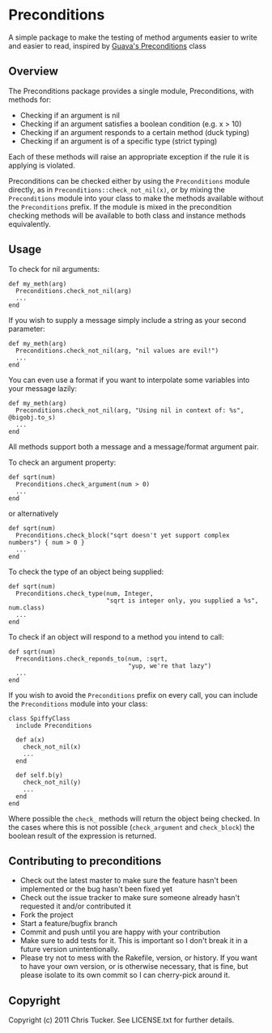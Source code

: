 # Preconditions #

A simple package to make the testing of method arguments easier to write and
easier to read, inspired by <a
href="http://guava-libraries.googlecode.com/svn-history/r13/trunk/javadoc/com/google/common/base/Preconditions.html">Guava's
Preconditions</a> class

## Overview ##

The Preconditions package provides a single module, Preconditions, with methods for:

* Checking if an argument is nil
* Checking if an argument satisfies a boolean condition (e.g. x > 10)
* Checking if an argument responds to a certain method (duck typing)
* Checking if an argument is of a specific type (strict typing)

Each of these methods will raise an appropriate exception if the rule it is
applying is violated.

Preconditions can be checked either by using the `Preconditions` module
directly, as in `Preconditions::check_not_nil(x)`, or by mixing the
`Preconditions` module into your class to make the methods available without the
`Preconditions` prefix.  If the module is mixed in the precondition checking
methods will be available to both class and instance methods equivalently.

## Usage ##

To check for nil arguments:

    def my_meth(arg)
      Preconditions.check_not_nil(arg)
      ...
    end

If you wish to supply a message simply include a string as your second
parameter:

    def my_meth(arg)
      Preconditions.check_not_nil(arg, "nil values are evil!")
      ...
    end

You can even use a format if you want to interpolate some variables into your
message lazily:

    def my_meth(arg)
      Preconditions.check_not_nil(arg, "Using nil in context of: %s", @bigobj.to_s)
      ...
    end

All methods support both a message and a message/format argument pair.

To check an argument property:

    def sqrt(num)
      Preconditions.check_argument(num > 0)
      ...
    end

or alternatively
    
    def sqrt(num)
      Preconditions.check_block("sqrt doesn't yet support complex numbers") { num > 0 }
      ...
    end

To check the type of an object being supplied:

    def sqrt(num)
      Preconditions.check_type(num, Integer, 
                               "sqrt is integer only, you supplied a %s", num.class)
      ...
    end

To check if an object will respond to a method you intend to call:

    def sqrt(num)
      Preconditions.check_reponds_to(num, :sqrt,
                                     "yup, we're that lazy")
      ...
    end

If you wish to avoid the `Preconditions` prefix on every call, you can include the `Preconditions` module into your class:

    class SpiffyClass
      include Preconditions
      
      def a(x)
        check_not_nil(x)
        ...
      end
      
      def self.b(y)
        check_not_nil(y)
        ...
      end
    end

Where possible the `check_` methods will return the object being checked.  In
the cases where this is not possible (`check_argument` and `check_block`) the
boolean result of the expression is returned.

## Contributing to preconditions ##
 
* Check out the latest master to make sure the feature hasn't been implemented
  or the bug hasn't been fixed yet
* Check out the issue tracker to make sure someone already hasn't requested it
  and/or contributed it
* Fork the project
* Start a feature/bugfix branch
* Commit and push until you are happy with your contribution
* Make sure to add tests for it. This is important so I don't break it in a
  future version unintentionally.
* Please try not to mess with the Rakefile, version, or history. If you want
  to have your own version, or is otherwise necessary, that is fine, but
  please isolate to its own commit so I can cherry-pick around it.

## Copyright ##

Copyright (c) 2011 Chris Tucker. See LICENSE.txt for further details.
